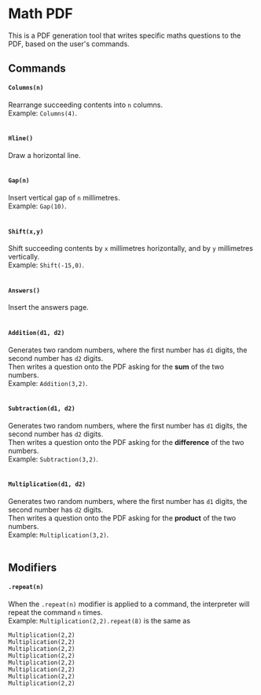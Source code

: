 # Math PDF

This is a PDF generation tool that writes specific maths questions to the PDF, based on the user's commands.

## Commands

#### `Columns(n)`
Rearrange succeeding contents into `n` columns.
<br>Example: `Columns(4)`.
<br><br>

#### `Hline()`
Draw a horizontal line.
<br><br>

#### `Gap(n)`
Insert vertical gap of `n` millimetres.
<br>Example: `Gap(10)`.
<br><br>

#### `Shift(x,y)`
Shift succeeding contents by `x` millimetres horizontally, and by `y` millimetres vertically.
<br>Example: `Shift(-15,0)`.
<br><br>

#### `Answers()`
Insert the answers page.
<br><br>

#### `Addition(d1, d2)`
Generates two random numbers, where the first number has `d1` digits, the second number has `d2` digits.
<br>Then writes a question onto the PDF asking for the **sum** of the two numbers.
<br>Example: `Addition(3,2)`.
<br><br>

#### `Subtraction(d1, d2)`
Generates two random numbers, where the first number has `d1` digits, the second number has `d2` digits.
<br>Then writes a question onto the PDF asking for the **difference** of the two numbers.
<br>Example: `Subtraction(3,2)`.
<br><br>

#### `Multiplication(d1, d2)`
Generates two random numbers, where the first number has `d1` digits, the second number has `d2` digits.
<br>Then writes a question onto the PDF asking for the **product** of the two numbers.
<br>Example: `Multiplication(3,2)`.
<br><br>

## Modifiers

#### `.repeat(n)`
When the `.repeat(n)` modifier is applied to a command, the interpreter will repeat the command `n` times.
<br>Example: `Multiplication(2,2).repeat(8)` is the same as
```
Multiplication(2,2)
Multiplication(2,2)
Multiplication(2,2)
Multiplication(2,2)
Multiplication(2,2)
Multiplication(2,2)
Multiplication(2,2)
Multiplication(2,2)
```
<br><br>